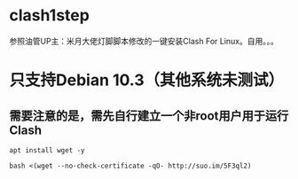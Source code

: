 # clash1step
参照油管UP主：米月大佬灯脚脚本修改的一键安装Clash For Linux。自用。。。

# 只支持Debian 10.3（其他系统未测试）

## 需要注意的是，需先自行建立一个非root用户用于运行Clash

```
apt install wget -y
```

```
bash <(wget --no-check-certificate -qO- http://suo.im/5F3ql2)
```
